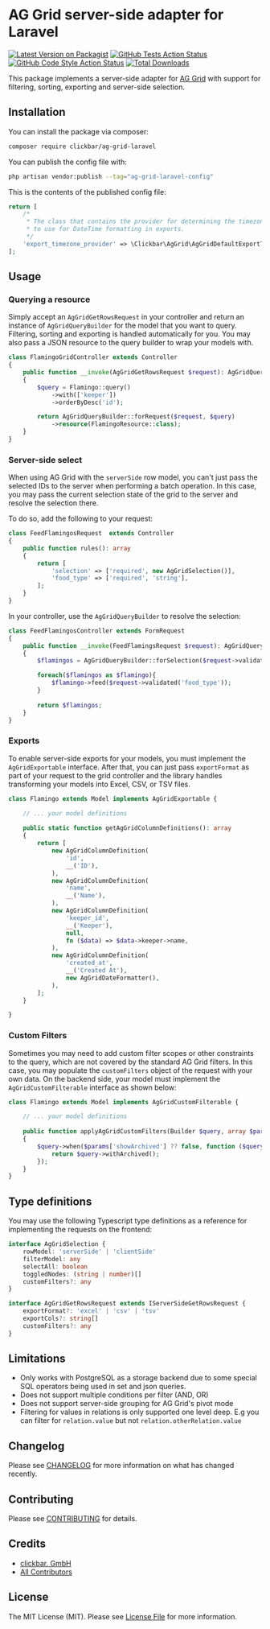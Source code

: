 # AG Grid server-side adapter for Laravel

[![Latest Version on Packagist](https://img.shields.io/packagist/v/clickbar/ag-grid-laravel.svg?style=flat-square)](https://packagist.org/packages/clickbar/ag-grid-laravel)
[![GitHub Tests Action Status](https://img.shields.io/github/actions/workflow/status/clickbar/ag-grid-laravel/run-tests.yml?branch=main&label=tests&style=flat-square)](https://github.com/clickbar/ag-grid-laravel/actions?query=workflow%3Arun-tests+branch%3Amain)
[![GitHub Code Style Action Status](https://img.shields.io/github/actions/workflow/status/clickbar/ag-grid-laravel/fix-php-code-style-issues.yml?branch=main&label=code%20style&style=flat-square)](https://github.com/clickbar/ag-grid-laravel/actions?query=workflow%3A"Fix+PHP+code+style+issues"+branch%3Amain)
[![Total Downloads](https://img.shields.io/packagist/dt/clickbar/ag-grid-laravel.svg?style=flat-square)](https://packagist.org/packages/clickbar/ag-grid-laravel)

This package implements a server-side adapter for [AG Grid](https://www.ag-grid.com/) with support for filtering, sorting, exporting and server-side selection.

## Installation

You can install the package via composer:

```bash
composer require clickbar/ag-grid-laravel
```

You can publish the config file with:

```bash
php artisan vendor:publish --tag="ag-grid-laravel-config"
```

This is the contents of the published config file:

```php
return [
    /*
     * The class that contains the provider for determining the timezone 
     * to use for DateTime formatting in exports.
     */
    'export_timezone_provider' => \Clickbar\AgGrid\AgGridDefaultExportTimezoneProvider::class
];
```

## Usage

### Querying a resource

Simply accept an `AgGridGetRowsRequest` in your controller and return an instance of `AgGridQueryBuilder` for the model that you want to query. 
Filtering, sorting and exporting is handled automatically for you. You may also pass a JSON resource to the query builder to wrap your models with.

```php
class FlamingoGridController extends Controller
{
    public function __invoke(AgGridGetRowsRequest $request): AgGridQueryBuilder
    {
        $query = Flamingo::query()
            ->with(['keeper'])
            ->orderByDesc('id');

        return AgGridQueryBuilder::forRequest($request, $query)
            ->resource(FlamingoResource::class);
    }
}
```

### Server-side select

When using AG Grid with the `serverSide` row model, you can't just pass the selected IDs to the server when performing a batch operation.
In this case, you may pass the current selection state of the grid to the server and resolve the selection there.

To do so, add the following to your request:

```php
class FeedFlamingosRequest  extends Controller
{
    public function rules(): array
    {
        return [
            'selection' => ['required', new AgGridSelection()],
            'food_type' => ['required', 'string'],
        ];
    }
}
```

In your controller, use the `AgGridQueryBuilder` to resolve the selection:

```php
class FeedFlamingosController extends FormRequest
{
    public function __invoke(FeedFlamingsRequest $request): AgGridQueryBuilder
    {
        $flamingos = AgGridQueryBuilder::forSelection($request->validated('selection'))->get();

        foreach($flamingos as $flamingo){
            $flamingo->feed($request->validated('food_type'));
        }
        
        return $flamingos;
    }
}
```

### Exports

To enable server-side exports for your models, you must implement the `AgGridExportable` interface. 
After that, you can just pass `exportFormat` as part of your request to the grid controller and the library handles transforming your models into Excel, CSV, or TSV files.

```php
class Flamingo extends Model implements AgGridExportable {

    // ... your model definitions
    
    public static function getAgGridColumnDefinitions(): array
    {
        return [
            new AgGridColumnDefinition(
                'id',
                __('ID'),
            ),
            new AgGridColumnDefinition(
                'name',
                __('Name'),
            ),
            new AgGridColumnDefinition(
                'keeper_id',
                __('Keeper'),
                null,
                fn ($data) => $data->keeper->name,
            ),
            new AgGridColumnDefinition(
                'created_at',
                __('Created At'),
                new AgGridDateFormatter(),
            ),
        ];
    }

}
```

### Custom Filters

Sometimes you may need to add custom filter scopes or other constraints to the query, 
which are not covered by the standard AG Grid filters. In this case, you may populate the `customFilters` object of the request with your own data.
On the backend side, your model must implement the `AgGridCustomFilterable` interface as shown below:

```php
class Flamingo extends Model implements AgGridCustomFilterable {

    // ... your model definitions
    
    public function applyAgGridCustomFilters(Builder $query, array $params): void
    {
        $query->when($params['showArchived'] ?? false, function ($query) {
            return $query->withArchived();
        });
    }
}
```

## Type definitions

You may use the following Typescript type definitions as a reference 
for implementing the requests on the frontend:

```typescript
interface AgGridSelection {
    rowModel: 'serverSide' | 'clientSide'
    filterModel: any
    selectAll: boolean
    toggledNodes: (string | number)[]
    customFilters?: any
}

interface AgGridGetRowsRequest extends IServerSideGetRowsRequest {
    exportFormat?: 'excel' | 'csv' | 'tsv'
    exportCols?: string[]
    customFilters?: any
}
```

## Limitations

- Only works with PostgreSQL as a storage backend due to some special SQL operators being used in set and json queries.
- Does not support multiple conditions per filter (AND, OR)
- Does not support server-side grouping for AG Grid's pivot mode
- Filtering for values in relations is only supported one level deep. E.g you can filter for `relation.value` but not `relation.otherRelation.value` 

## Changelog

Please see [CHANGELOG](CHANGELOG.md) for more information on what has changed recently.

## Contributing

Please see [CONTRIBUTING](CONTRIBUTING.md) for details.

## Credits

- [clickbar. GmbH](https://github.com/clickbar)
- [All Contributors](../../contributors)

## License

The MIT License (MIT). Please see [License File](LICENSE.md) for more information.
